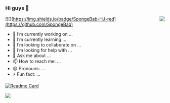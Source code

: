 ### Hi guys 👋 





 <img align="right" src="https://github-readme-stats.vercel.app/api?username=SpongeBab&count_private=true&show_icons=true&theme=solarized-light&bg_color=DEG,COLOR1,COLOR2,COLOR3...COLOR10&include_all_commits=true&layout=compact" />

[![](https://img.shields.io/badge/SpongeBab-HJ-red](https://github.com/SpongeBab)

- 🔭 I’m currently working on ...
- 🌱 I’m currently learning ...
- 👯 I’m looking to collaborate on ...
- 🤔 I’m looking for help with ...
- 💬 Ask me about ...
- 📫 How to reach me: ...
- 😄 Pronouns: ...
- ⚡ Fun fact: ...


[![Readme Card](https://github-readme-stats.vercel.app/api/pin/?username=Spongebab&repo=SpongeBab.github.io)](https://github.com/SpongeBab/SpongeBab.github.io)


<a href="https://github.com/SpongeBab/darknet">
  <img align="center" src="https://github-readme-stats.vercel.app/api/pin/?username=SpongeBab&repo=darknet" />
</a>

